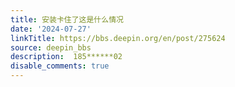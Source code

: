 ```yaml
---
title: 安装卡住了这是什么情况
date: '2024-07-27'
linkTitle: https://bbs.deepin.org/en/post/275624
source: deepin_bbs
description:  185******02 
disable_comments: true
---
```


